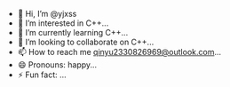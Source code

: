 - 👋 Hi, I’m @yjxss
- 👀 I’m interested in C++...
- 🌱 I’m currently learning C++...
- 💞️ I’m looking to collaborate on C++...
- 📫 How to reach me qinyu2330826969@outlook.com...
- 😄 Pronouns: happy...
- ⚡ Fun fact: ...

<!---
yjxss/yjxss is a ✨ special ✨ repository because its `README.md` (this file) appears on your GitHub profile.
You can click the Preview link to take a look at your changes.
--->
